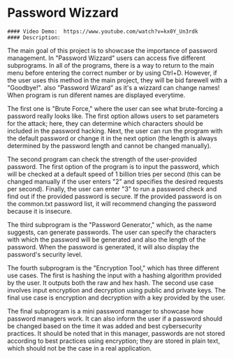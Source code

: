 # Password Wizzard
    #### Video Demo:  https://www.youtube.com/watch?v=kx0Y_Un3rdk
    #### Description:
The main goal of this project is to showcase the importance of password management. In "Password Wizzard" users can access five different subprograms. In all of the programs, there is a way to return to the main menu before entering the correct number or by using Ctrl+D. However, if the user uses this method in the main project, they will be bid farewell with a "Goodbye!". also "Password Wizard" as it's a wizzard can change names! When program is run diferent names are displayed everytime.

The first one is "Brute Force," where the user can see what brute-forcing a password really looks like. The first option allows users to set parameters for the attack; here, they can determine which characters should be included in the password hacking. Next, the user can run the program with the default password or change it in the next option (the length is always determined by the password length and cannot be changed manually).

The second program can check the strength of the user-provided password. The first option of the program is to input the password, which will be checked at a default speed of 1 billion tries per second (this can be changed manually if the user enters "2" and specifies the desired requests per second). Finally, the user can enter "3" to run a password check and find out if the provided password is secure. If the provided password is on the common.txt password list, it will recommend changing the password because it is insecure.

The third subprogram is the "Password Generator," which, as the name suggests, can generate passwords. The user can specify the characters with which the password will be generated and also the length of the password. When the password is generated, it will also display the password's security level.

The fourth subprogram is the "Encryption Tool," which has three different use cases. The first is hashing the input with a hashing algorithm provided by the user. It outputs both the raw and hex hash. The second use case involves input encryption and decryption using public and private keys. The final use case is encryption and decryption with a key provided by the user.

The final subprogram is a mini password manager to showcase how password managers work. It can also inform the user if a password should be changed based on the time it was added and best cybersecurity practices. It should be noted that in this manager, passwords are not stored according to best practices using encryption; they are stored in plain text, which should not be the case in a real application.